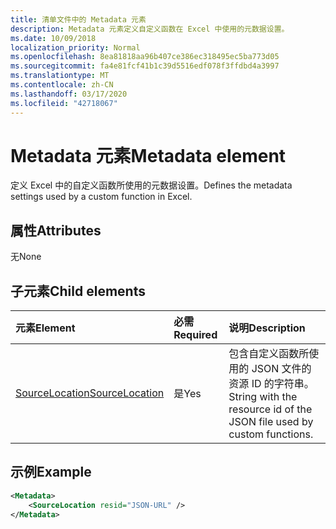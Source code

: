 ```yaml
---
title: 清单文件中的 Metadata 元素
description: Metadata 元素定义自定义函数在 Excel 中使用的元数据设置。
ms.date: 10/09/2018
localization_priority: Normal
ms.openlocfilehash: 8ea81818aa96b407ce386ec318495ec5ba773d05
ms.sourcegitcommit: fa4e81fcf41b1c39d5516edf078f3ffdbd4a3997
ms.translationtype: MT
ms.contentlocale: zh-CN
ms.lasthandoff: 03/17/2020
ms.locfileid: "42718067"
---
```

# <a name="metadata-element"></a><span data-ttu-id="c54ab-103">Metadata 元素</span><span class="sxs-lookup"><span data-stu-id="c54ab-103">Metadata element</span></span>

<span data-ttu-id="c54ab-104">定义 Excel 中的自定义函数所使用的元数据设置。</span><span class="sxs-lookup"><span data-stu-id="c54ab-104">Defines the metadata settings used by a custom function in Excel.</span></span>

## <a name="attributes"></a><span data-ttu-id="c54ab-105">属性</span><span class="sxs-lookup"><span data-stu-id="c54ab-105">Attributes</span></span>

<span data-ttu-id="c54ab-106">无</span><span class="sxs-lookup"><span data-stu-id="c54ab-106">None</span></span>

## <a name="child-elements"></a><span data-ttu-id="c54ab-107">子元素</span><span class="sxs-lookup"><span data-stu-id="c54ab-107">Child elements</span></span>

|  <span data-ttu-id="c54ab-108">元素</span><span class="sxs-lookup"><span data-stu-id="c54ab-108">Element</span></span>  |  <span data-ttu-id="c54ab-109">必需</span><span class="sxs-lookup"><span data-stu-id="c54ab-109">Required</span></span>  |  <span data-ttu-id="c54ab-110">说明</span><span class="sxs-lookup"><span data-stu-id="c54ab-110">Description</span></span>  |
|:-----|:-----|:-----|
|  [<span data-ttu-id="c54ab-111">SourceLocation</span><span class="sxs-lookup"><span data-stu-id="c54ab-111">SourceLocation</span></span>](customfunctionssourcelocation.md)  |  <span data-ttu-id="c54ab-112">是</span><span class="sxs-lookup"><span data-stu-id="c54ab-112">Yes</span></span>  | <span data-ttu-id="c54ab-113">包含自定义函数所使用的 JSON 文件的资源 ID 的字符串。</span><span class="sxs-lookup"><span data-stu-id="c54ab-113">String with the resource id of the JSON file used by custom functions.</span></span> |

## <a name="example"></a><span data-ttu-id="c54ab-114">示例</span><span class="sxs-lookup"><span data-stu-id="c54ab-114">Example</span></span>

```xml
<Metadata>
    <SourceLocation resid="JSON-URL" />
</Metadata>
```
